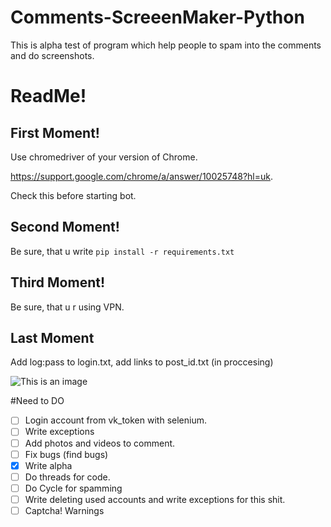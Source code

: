 # Comments-ScreeenMaker-Python
This is alpha test of program which help people to spam into the comments and do screenshots.

# ReadMe!
## First Moment!

Use chromedriver of your version of Chrome. 

https://support.google.com/chrome/a/answer/10025748?hl=uk.

Check this before starting bot.

## Second Moment!
Be sure, that u write ```pip install -r requirements.txt```

## Third Moment! 
Be sure, that u r using VPN. 

## Last Moment

Add log:pass to login.txt, add links to post_id.txt (in proccesing)

![This is an image](https://arthive.net/res/media/img/orig/work/6e8/339768.png)

#Need to DO

- [ ] Login account from vk_token with selenium.
- [ ] Write exceptions
- [ ] Add photos and videos to comment. 
- [ ] Fix bugs (find bugs) 
- [x] Write alpha
- [ ] Do threads for code.
- [ ] Do Cycle for spamming
- [ ] Write deleting used accounts and write exceptions for this shit. 
- [ ] Captcha! Warnings 
